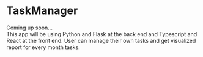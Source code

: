 # TaskManager
Coming up soon...<br />
This app will be using Python and Flask at the back end and Typescript and React at the front end. User can manage their own tasks and get visualized report for every month tasks.
